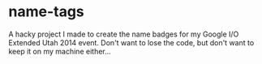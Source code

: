 name-tags
=========

A hacky project I made to create the name badges for my Google I/O Extended Utah 2014 event. Don't want to lose the code, but don't want to keep it on my machine either...
